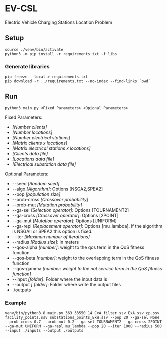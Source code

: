 # EV-CSL
Electric Vehicle Charging Stations Location Problem

## Setup

```console
source ./venv/bin/activate
python3 -m pip install -r requirements.txt -f libs
```

### Generate libraries

```console
pip freeze --local > requirements.txt
pip download -r ../requirements.txt --no-index --find-links `pwd`
```

## Run

```console
python3 main.py <Fixed Parameters> <Opional Parameters>
```
Fixed Parameters:
* _[Number clients]_
* _[Number locations]_
* _[Number electrical stations]_
* _[Matrix clients x locations]_
* _[Matrix electrical stations x locations]_
* _[Clients data file]_
* _[Locations data file]_
* _[Electrical substation data file]_

Optional Parameters:
* --seed _[Random seed]_ 
* --algo _[Algorithm]_: Options [NSGA2,SPEA2]
* --pop _[population size]_
* --prob-cross _[Crossover probability]_
* --prob-mut _[Mutation probability]_
* --ga-sel _[Selection operator]_: Options [TOURNAMENT2]
* --ga-cross _[Crossover operator]_: Options [2POINT]
* --ga-mut _[Mutation operator]_: Options [UNIFORM]
* --ga-repl _[Replacement operator]_: Options [mu_lambda]. If the algorithm is NSGAII or SPEA2 this option is fixed.
* --iter _[Maximun number of iterations]_
* --radius _[Radius size]_: in meters
* --qos-alpha _[number]_: weight to the qos term in the QoS fitness function
* --qos-beta _[number]_: weight to the overlapping term in the QoS fitness function
* --qos-gamma _[number: weight to the not service term in the QoS fitness function]_
* --input _[folder]_: Folder where the input data is
* --output _[ folder]_: Folder where write the output files
* ./outputs


### Example
```console
venv/bin/python3.8 main.py 363 33550 14 CxA_filter.ssv ExA.ssv cp.ssv facility_points.ssv substations_points_EkW.ssv --pop 20 --ga-sel None --prob-cross 0.7 --prob-mut 0.2 --ga-sel TOURNAMENT2 --ga-cross 2POINT --ga-mut UNIFORM --ga-repl mu_lambda --pop 20 --iter 1000 --radius 500 --input ./inputs --output ./outputs
```
